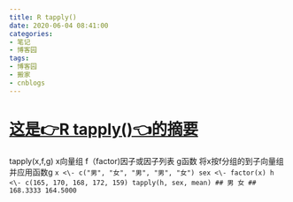 ```yaml
---
title: R tapply()
date: 2020-06-04 08:41:00
categories:
- 笔记
- 博客园
tags:
- 博客园
- 搬家
- cnblogs
---
```

# [这是👉R tapply()👈的摘要](../../../../2020/06/04/cnblog_13044505/)
<!--more-->
tapply(x,f,g) x向量组 f（factor)因子或因子列表 g函数 将x按f分组的到子向量组并应用函数g ``` x <\- c("男",
"女", "男", "男", "女") sex <\- factor(x) h <\- c(165, 170, 168, 172, 159)
tapply(h, sex, mean) ## 男 女 ## 168.3333 164.5000 ```


